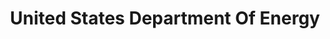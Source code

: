 ---
# This topic lives at
# https://digital.gov/topics/united-states-department-of-energy

# Topic Title
title: "United States Department Of Energy"

# description — keep it short and clear
summary: ""

# Weight
weight: 1

# For more information on managing topics,
# see https://github.com/GSA/digitalgov.gov/wiki/topics
---